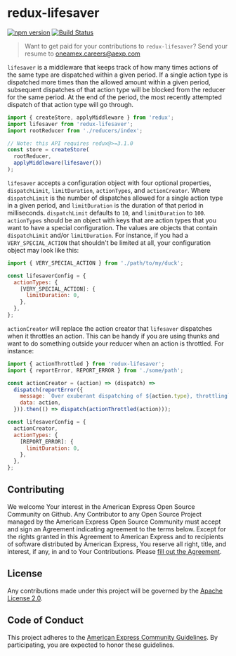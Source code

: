 # redux-lifesaver

[![npm version](https://badge.fury.io/js/redux-lifesaver.svg)](https://badge.fury.io/js/redux-lifesaver)
[![Build Status](https://travis-ci.org/americanexpress/redux-lifesaver.svg?branch=master)](https://travis-ci.org/americanexpress/redux-lifesaver)

> Want to get paid for your contributions to `redux-lifesaver`?
> Send your resume to oneamex.careers@aexp.com

`lifesaver` is a middleware that keeps track of how many times actions of the
same type are dispatched within a given period. If a single action type is
dispatched more times than the allowed amount within a given period, subsequent
dispatches of that action type will be blocked from the reducer for the same
period. At the end of the period, the most recently attempted dispatch of that
action type will go through.

```js
import { createStore, applyMiddleware } from 'redux';
import lifesaver from 'redux-lifesaver';
import rootReducer from './reducers/index';

// Note: this API requires redux@>=3.1.0
const store = createStore(
  rootReducer,
  applyMiddleware(lifesaver())
);
```

`lifesaver` accepts a configuration object with four optional properties,
`dispatchLimit`, `limitDuration`, `actionTypes`, and `actionCreator`. Where
`dispatchLimit` is the number of dispatches allowed for a single action type in
a given period, and `limitDuration` is the duration of that period in
milliseconds. `dispatchLimit` defaults to `10`, and `limitDuration` to `100`.
`actionTypes` should be an object with keys that are action types that you want
to have a special configuration. The values are objects that contain
`dispatchLimit` and/or `limitDuration`. For instance, if you had a
`VERY_SPECIAL_ACTION` that shouldn't be limited at all, your configuration
object may look like this:

```js
import { VERY_SPECIAL_ACTION } from './path/to/my/duck';

const lifesaverConfig = {
  actionTypes: {
    [VERY_SPECIAL_ACTION]: {
      limitDuration: 0,
    },
  },
};
```

`actionCreator` will replace the action creator that `lifesaver` dispatches when
it throttles an action. This can be handy if you are using thunks and want to do
something outside your reducer when an action is throttled. For instance:

```js
import { actionThrottled } from 'redux-lifesaver';
import { reportError, REPORT_ERROR } from './some/path';

const actionCreator = (action) => (dispatch) =>
  dispatch(reportError({
    message: `Over exuberant dispatching of ${action.type}, throttling`,
    data: action,
  })).then(() => dispatch(actionThrottled(action)));

const lifesaverConfig = {
  actionCreator,
  actionTypes: {
    [REPORT_ERROR]: {
      limitDuration: 0,
    },
  },
};
```

## Contributing
We welcome Your interest in the American Express Open Source Community on Github.
Any Contributor to any Open Source Project managed by the American Express Open
Source Community must accept and sign an Agreement indicating agreement to the
terms below. Except for the rights granted in this Agreement to American Express
and to recipients of software distributed by American Express, You reserve all
right, title, and interest, if any, in and to Your Contributions. Please [fill
out the Agreement](https://cla-assistant.io/americanexpress/).

## License
Any contributions made under this project will be governed by the [Apache License
2.0](https://github.com/americanexpress/redux-lifesaver/blob/master/LICENSE.txt).

## Code of Conduct
This project adheres to the [American Express Community Guidelines](https://github.com/americanexpress/redux-lifesaver/wiki/Code-of-Conduct).
By participating, you are expected to honor these guidelines.

